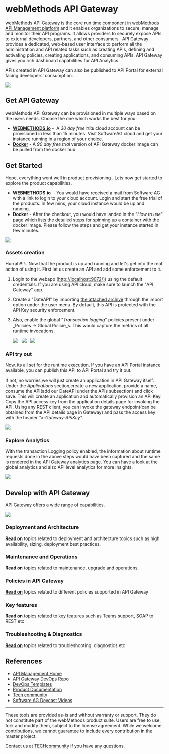 webMethods API Gateway
==============================================

webMethods API Gateway is the core run time component in [webMethods API Management platform](https://www.softwareag.com/corporate/products/api/default.html) and it enables organizations to secure, manage and monitor their API programs. It allows providers to securely expose APIs to external developers, partners, and other consumers.  API Gateway provides a dedicated, web-based user interface to perform all the administration and API related tasks such as creating APIs, defining and activating policies, creating applications, and consuming APIs. API Gateway gives you rich dashboard capabilities for API Analytics. 

APIs created in API Gateway can also be published to API Portal for external facing developers’ consumption. 

![](attachments/651659260/apimgmt.png)

Get API Gateway
----------------

webMethods API Gateway can be provisioned in multiple ways based on the users needs. Choose the one which works the best for you. 

*   **[WEBMETHODS.io](https://www.softwareag.cloud/site/product/webmethods-api.html)** \-  A _30 day free trial_ cloud account can be provisioned in less than 15 minutes. Visit SoftwareAG cloud and get your instance running in a region of your choice.
*   [**Docker**](https://hub.docker.com/_/softwareag-apigateway) \- A _90 day free trial_ version of API Gateway docker image can be pulled from the docker hub.                     

Get Started
-----------

Hope, everything went well in product provisioning . Lets now get started to explore the product capabilities. 

*   ****WEBMETHODS.io****  - You would have received a mail from Software AG with a link to login to your cloud account. Login and start the free trial of the products. In few mins, your cloud instance would be up and running. 
*   **Docker** - After the checkout, you would have landed in the "_How to use_" page which lists the detailed steps for spinning up a container with the docker image. Please follow the steps and get your instance started in few minutes.

![](attachments/651659260/651661280.png)

### Assets creation

Hurrah!!!!.. Now that the product is up and running and let's get into the real action of using it. First let us create an API and add some enforcement to it.

1.  Login to the webapp ([http://localhost:9072/)](http://localhost:9072/)) using the default credentials. If you are using API cloud, make sure to launch the "API Gateway" app. 
    
2.  Create a "DateAPI" by importing [the attached archive](attachments/651659260/651661834.zip) through the import option under the user menu. By default, this API is protected with the API Key security enforcement.
    
3.  Also, enable the global "_Transaction logging_" policies present under  _Policies → Global Policie_s. This would capture the metrics of all runtime invocations.
    
    
    ![](attachments/651659260/651661276.png)   ![](attachments/647682418/647682622.png)   ![](attachments/651659260/651661277.png)
    

### API try out

Now, its all set for the runtime execution. If you have an API Portal instance available, you can publish this API to API Portal and try it out.

If not, no worries,we will just create an application in API Gateway itself. Under the _Applications_ section,create a new application, provide a name, consume the API(add our DateAPI under the APIs subsection) and click save. This will create an application and automatically provision an API Key. Copy the API access key from the application details page for invoking the API. Using any REST client, you can invoke the gateway endpoint(can be obtained from the API details page in Gateway) and pass the access key with the header _"x-Gateway-APIKey"._

 _![](attachments/651659260/651661279.png)_ 

### Explore Analytics

With the transaction Logging policy enabled, the information about runtime requests done in the above steps would have been captured and the same is rendered in the API Gateway analytics page. You can have a look at the global analytics and also API level analytics for more insights.

 _![](attachments/651659260/651661275.png)_ 

Develop with API Gateway
-------------------------

API Gateway offers a wide range of capabilities. 

![](attachments/651659260/651659438.png)

### Deployment and Architecture

[**Read on**](docs/articles/architecture) topics related to deployment and architecture topics such as high availability, sizing, deployment best practices, 

### Maintenance and Operations

**[Read on](docs/articles/operations)** topics related to maintenance, upgrade and operations.

### Policies in API Gateway

[**Read on**](docs/articles/policies) topics related to different policies supported in API Gateway

### Key features

**[Read on](docs/articles/features)** topics related to key features such as Teams support, SOAP to REST etc

### Troubleshooting & Diagnostics

[**Read on**](docs/articles/diagnostics) topics related to troubleshooting, diagnostics etc 

References
----------

*   [API Management Home](https://github.com/SoftwareAG/API-Management) 
*   [API Gateway DevOps Repo](https://github.com/SoftwareAG/webmethods-api-gateway-devops)
*   [DevOps Templates](https://github.com/SoftwareAG/sagdevops-templates) 
*   [Product Documentation](https://docs.webmethods.io/) 
*   [Tech community](https://tech.forums.softwareag.com/tags/c/knowledge-base/6/API-Gateway) 
*   [Software AG Devcast Videos](https://www.youtube.com/results?search_query=software+ag+devcast) 

______________________
These tools are provided as-is and without warranty or support. They do not constitute part of the webMethods product suite. Users are free to use, fork and modify them, subject to the license agreement. While we welcome contributions, we cannot guarantee to include every contribution in the master project.

Contact us at [TECHcommunity](mailto:technologycommunity@softwareag.com?subject=Github/SoftwareAG) if you have any questions.
